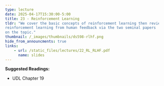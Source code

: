```yaml
---
type: lecture
date: 2025-04-17T15:30:00-5:00
title: 23 - Reinforcement Learning
tldr: "We cover the basic concepts of reinforcement learning then review 
reinforcement learning from human feedback via the two seminal papers
on the topic."
thumbnail: /_images/thumbnails/ds598-rlhf.png
hide_from_announcments: true
links: 
    - url: /static_files/lectures/22_RL_RLHF.pdf
      name: slides
---
```

**Suggested Readings:**
- UDL Chapter 19
